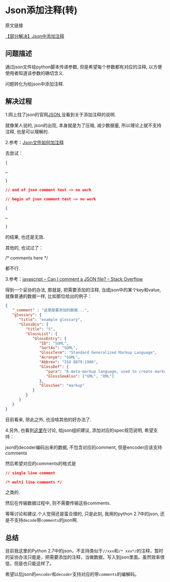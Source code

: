 # Json添加注释(转)

原文链接

[【部分解决】Json中添加注释](http://www.crifan.com/add_comments_for_json/)

## 问题描述

通过json文件给python脚本传递参数, 但是希望每个参数都有对应的注释, 以方便使用者知道该参数的确切含义.

问题转化为给json中添加注释.

## 解决过程

1.网上找了json的官网[JSON](http://www.json.org/),没看到关于添加注释的说明.

就像某人说的, json的出现, 本身就是为了压缩, 减少数据量, 所以理论上就不支持注释, 也是可以理解的.

2.参考：[Json文件如何加注释](http://www.oschina.net/question/163912_26244)

去尝试：

```json
{

…

}

// end of json comment test –> no work
```

```json
// begin of json comment test –> no work

{

…

}
```

的结果, 也还是无效.

其他的, 也试过了：

/* comments here */

都不行.

3.参考：[javascript – Can I comment a JSON file? – Stack Overflow](http://stackoverflow.com/questions/244777/can-comments-be-used-in-json)

得到一个妥协的办法, 那就是, 把需要添加的注释, 当成json中的某个key和value, 就像普通的数据一样, 比如那位给出的例子：

```json
{ 
   "_comment" : "这里是要添加的数据...", 
   "glossary": { 
      "title": "example glossary", 
      "GlossDiv": { 
         "title": "S", 
         "GlossList": { 
            "GlossEntry": { 
               "ID": "SGML", 
               "SortAs": "SGML", 
               "GlossTerm": "Standard Generalized Markup Language", 
               "Acronym": "SGML", 
               "Abbrev": "ISO 8879:1986", 
               "GlossDef": { 
                  "para": "A meta-markup language, used to create markup languages such as DocBook.", 
                  "GlossSeeAlso": ["GML", "XML"] 
               }, 
               "GlossSee": "markup" 
            } 
         } 
      } 
   } 
}
```

目前看来, 除此之外, 也没啥其他的好办法了.

4.另外, 也看到[这里](http://blog.getify.com/json-comments/)在讨论, 给json组织建议, 添加对应的spec规范说明, 希望支持：

json的decoder编码出来的数据, 不包含对应的comment, 但是encoder应该支持comments

然后希望对应的comments的格式是

```json
// single line comment

/* multi line comments */
```

之类的.

然后在传输数据过程中, 则不需要传输这些comments.

等等讨论和建议.个人觉得还是蛮合理的, 只是此刻, 我用的python 2.7中的json, 还是不支持`decode`带`comments`的json啊.

## 总结

目前我这里的Python 2.7中的json，不支持类似于`//xxx`和`/* xxx*/`的注释，暂时的妥协办法只能是，把需要添加的注释，当做数据，写入到json里面。虽然效率很低，但是也只能这样了。

希望以后json的`encoder`和`decoder`支持对应的带`comments`的编解码。
